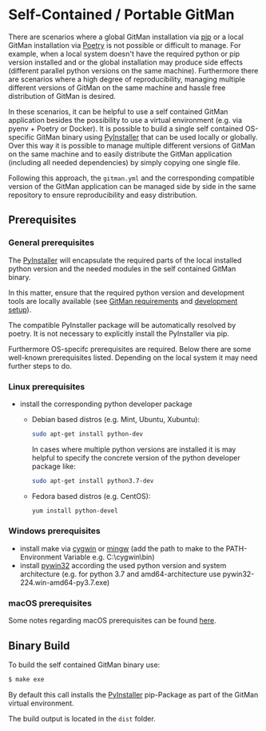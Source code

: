 # Self-Contained / Portable GitMan

There are scenarios where a global GitMan installation via [pip](https://github.com/pypa/pip) or a local GitMan installation via [Poetry](https://github.com/sdispater/poetry) is not possible or difficult to manage.
For example, when a local system doesn't have the required python or pip version installed and or the global installation may produce side effects (different parallel python versions on the same machine).
Furthermore there are scenarios where a high degree of reproducibility, managing multiple different versions of GitMan on the same machine and hassle free distribution of GitMan is desired.

In these scenarios, it can be helpful to use a self contained GitMan application besides the possibility to use a virtual environment (e.g. via pyenv + Poetry or Docker).
It is possible to build a single self contained OS-specific GitMan binary using [PyInstaller](https://www.pyinstaller.org/) that can be used locally or globally.
Over this way it is possible to manage multiple different versions of GitMan on the same machine and to easily distribute the GitMan application (including all needed dependencies) by simply copying one single file.

Following this approach, the `gitman.yml` and the corresponding compatible version of the GitMan application can be managed side by side in the same repository to ensure
reproducibility and easy distribution.

## Prerequisites

### General prerequisites

The [PyInstaller](https://www.pyinstaller.org/) will encapsulate the required parts of the local installed python version and the needed modules in the self contained GitMan binary.

In this matter, ensure that the required python version and development tools are locally available (see [GitMan requirements](../index.md#Setup) and [development setup](../about/contributing.md#Setup)).

The compatible PyInstaller package will be automatically resolved by poetry. It is not necessary to explicitly install the PyInstaller via pip.

Furthermore OS-specifc prerequisites are required.
Below there are some well-known prerequisites listed.
Depending on the local system it may need further steps to do.

### Linux prerequisites

- install the corresponding python developer package

  - Debian based distros (e.g. Mint, Ubuntu, Xubuntu):

    ```sh
    sudo apt-get install python-dev
    ```

    In cases where multiple python versions are installed it is may
    helpful to specify the concrete version of the python developer package like:

    ```sh
    sudo apt-get install python3.7-dev
    ```

  - Fedora based distros (e.g. CentOS):
    ```sh
    yum install python-devel
    ```

### Windows  prerequisites

- install make via [cygwin](https://www.cygwin.com/) or [mingw](http://www.mingw.org/) (add the path to make to the PATH-Environment Variable e.g. C:\cygwin\bin)
- install [pywin32](https://github.com/mhammond/pywin32) according the used python version and system architecture (e.g. for python 3.7 and amd64-architecture use pywin32-224.win-amd64-py3.7.exe)

### macOS prerequisites

Some notes regarding macOS prerequisites can be found [here](https://pyinstaller.readthedocs.io/en/v3.3.1/installation.html#installing-in-mac-os-x).

## Binary Build

To build the self contained GitMan binary use:

```sh
$ make exe
```

By default this call installs the [PyInstaller](https://www.pyinstaller.org/) pip-Package as part of the GitMan virtual environment.

The build output is located in the `dist` folder.
